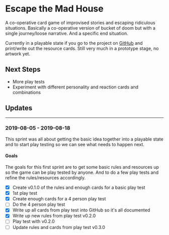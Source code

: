 # Escape the Mad House

A co-operative card game of improvised stories and escaping ridiculous situations. Basically a
co-operative version of bucket of doom but with a single journey/loose narrative. And a specific end
situation.

Currently in a playable state if you go to the project on
[GitHub](https://github.com/cajacko/escape-the-mad-house) and print/write out the resource cards.
Still very much in a prototype stage, no artwork yet.

## Next Steps

- More play tests
- Experiment with different personality and reaction cards and combinations

## Updates

---

### 2019-08-05 - 2019-08-18

This sprint was all about getting the basic idea together into a playable state and to start
play testing so we can see what needs to happen next.

#### Goals

The goals for this first sprint are to get some basic rules and resources up so the game can be play
tested by anyone. And to do a few play tests and refine the rules/resources accordingly.

- [x] Create v0.1.0 of the rules and enough cards for a basic play test
- [x] 1st play test
- [x] Create enough cards for a 4 person play test
- [ ] Do the 4 person play test
- [x] Write up all cards from play test into GitHub so it's all documented
- [x] Write up new rules from play test v0.2.0
- [ ] Play test with v0.2.0
- [ ] Update rules and cards from play test v0.3.0
